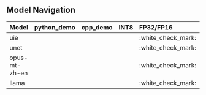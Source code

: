 ## Model Navigation

|Model                      |python_demo         |cpp_demo            |INT8                |FP32/FP16           |dynamic             |shape               |contributors      |
|:-                         |:-                  |:-                  |:-                  |:-                  |:-                  |:-                  |:-                |
|uie                        |                    |                    |                    |:white\_check\_mark:|                    |                    |                  |
|unet                       |                    |                    |                    |:white\_check\_mark:|                    |                    |                  |
|opus-mt-zh-en              |                    |                    |                    |:white\_check\_mark:|                    |                    |                  |
|llama                      |                    |                    |                    |:white\_check\_mark:|                    |                    |chen.chen         |
